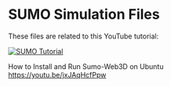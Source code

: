 # SUMO Simulation Files

These files are related to this YouTube tutorial:

[![SUMO Tutorial](http://img.youtube.com/vi/zQH1n0Fvxes/0.jpg)](http://www.youtube.com/watch?v=zQH1n0Fvxes "SUMO Tutorial")

How to Install and Run Sumo-Web3D on Ubuntu
https://youtu.be/jxJAqHcfPpw
